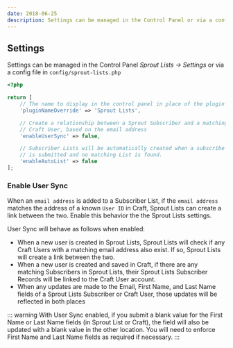 ```yaml
---
date: 2018-06-25
description: Settings can be managed in the Control Panel or via a config file in config/sprout-lists.php
---
```


## Settings

Settings can be managed in the Control Panel _Sprout Lists → Settings_ or via a config file in `config/sprout-lists.php`

``` php
<?php

return [
    // The name to display in the control panel in place of the plugin name
    'pluginNameOverride' => 'Sprout Lists',

    // Create a relationship between a Sprout Subscriber and a matching
    // Craft User, based on the email address
    'enableUserSync' => false,

    // Subscriber Lists will be automatically created when a subscribe form
    // is submitted and no matching List is found.
    'enableAutoList' => false
];
```

### Enable User Sync

When an `email address` is added to a Subscriber List, if the `email address` matches the address of a known `User ID` in Craft, Sprout Lists can create a link between the two. Enable this behavior the the Sprout Lists settings.

User Sync will behave as follows when enabled:

- When a new user is created in Sprout Lists, Sprout Lists will check if any Craft Users with a matching email address also exist. If so, Sprout Lists will create a link between the two.
- When a new user is created and saved in Craft, if there are any matching Subscribers in Sprout Lists, their Sprout Lists Subscriber Records will be linked to the Craft User account.
- When any updates are made to the Email, First Name, and Last Name fields of a Sprout Lists Subscriber or Craft User, those updates will be reflected in both places

::: warning
With User Sync enabled, if you submit a blank value for the First Name or Last Name fields (in Sprout List or Craft), the field will also be updated with a blank value in the other location. You will need to enforce First Name and Last Name fields as required if necessary.
:::